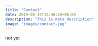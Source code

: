 ```yaml
---
title: "Contact"
date: 2019-05-14T14:46:10+06:00
description: "This is meta description"
image: "images/contact.jpg"
---
```

not yet
